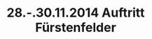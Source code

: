 ---
layout: photo_set
title: 28.-.30.11.2014 Auftritt Fürstenfelder 
description: "Fotos vom 28.-.30.11.2014 Auftritt Fürstenfelder ."

photos:
    set: 2014/furstenfelder/ffb
    size: 48
---